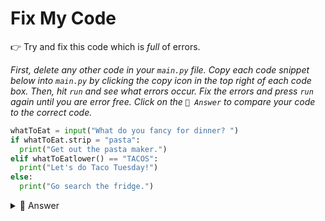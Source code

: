 # Fix My Code

👉 Try and fix this code which is *full* of errors.

*First, delete any other code in your `main.py` file. Copy each code snippet below into `main.py` by clicking the copy icon in the top right of each code box. Then, hit `run` and see what errors occur. Fix the errors and press `run` again until you are error free. Click on the `👀 Answer` to compare your code to the correct code.*

```python
whatToEat = input("What do you fancy for dinner? ")
if whatToEat.strip = "pasta": 
  print("Get out the pasta maker.")
elif whatToEatlower() == "TACOS":
  print("Let's do Taco Tuesday!")
else: 
  print("Go search the fridge.")
```

<details> <summary> 👀 Answer </summary>

- Make sure you include `.` and `()` in your string manipulations.
- Strip the spaces first.
- The string manipulation needs to match the string. Ex: `.lower` = lowercase string
- Are your logical operators correct for the `if` statement?

```python
whatToEat = input("What do you fancy for dinner? ")
if whatToEat.strip().lower() == "pasta": 
  print("Get out the pasta maker.")
elif whatToEat.strip().lower() == "tacos":
  print("Let's do Taco Tuesday!")
else: 
  print("Go search the fridge.")
  ```
</details>
  